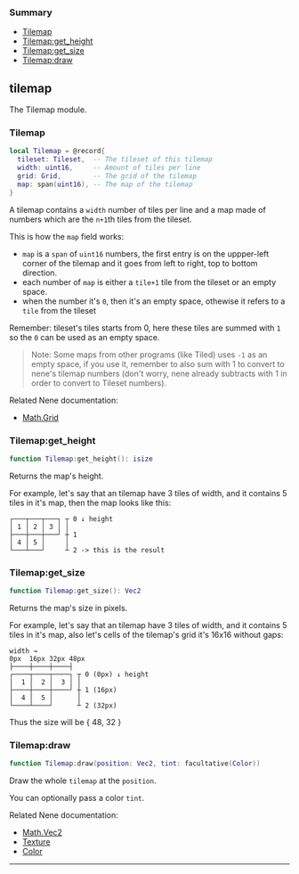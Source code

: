 ### Summary
* [Tilemap](#tilemap)
* [Tilemap:get_height](#tilemapget_height)
* [Tilemap:get_size](#tilemapget_size)
* [Tilemap:draw](#tilemapdraw)

## tilemap

The Tilemap module.

### Tilemap

```lua
local Tilemap = @record{
  tileset: Tileset,  -- The tileset of this tilemap
  width: uint16,     -- Amount of tiles per line
  grid: Grid,        -- The grid of the tilemap
  map: span(uint16), -- The map of the tilemap
}
```

A tilemap contains a `width` number of tiles per line and a map made of numbers which are the `n+1`th tiles from the tileset.

This is how the `map` field works:
* `map` is a `span` of `uint16` numbers, the first entry is on the uppper-left corner of the tilemap and it goes from
left to right, top to bottom direction.
* each number of `map` is either a `tile+1` tile from the tileset or an empty space.
* when the number it's `0`, then it's an empty space, othewise it refers to a `tile` from the tileset

Remember: tileset's tiles starts from 0, here these tiles are summed with `1` so the `0` can be used as an empty space.

> Note: Some maps from other programs (like Tiled) uses `-1` as an empty space, if you use it, remember to also sum with 1 to
convert to nene's tilemap numbers (don't worry, nene already subtracts with 1 in order to convert to Tileset numbers).

Related Nene documentation:
* [Math.Grid](math/grid.md#grid)

### Tilemap:get_height

```lua
function Tilemap:get_height(): isize
```

Returns the map's height.

For example, let's say that an tilemap have 3 tiles of width, and it contains 5 tiles
in it's map, then the map looks like this:

```
┌───┬───┬───┐ ┬ 0 ↓ height
│ 1 │ 2 │ 3 │ │
├───┼───┼───┘ ┼ 1
│ 4 │ 5 │     │
└───┴───┘     ┴ 2 -> this is the result
```

### Tilemap:get_size

```lua
function Tilemap:get_size(): Vec2
```

Returns the map's size in pixels.

For example, let's say that an tilemap have 3 tiles of width, and it contains 5 tiles
in it's map, also let's cells of the tilemap's grid it's 16x16 without gaps:

```
width →
0px  16px 32px 48px
├────┼────┼────┤
┌────┬────┬────┐ ┬ 0 (0px) ↓ height
│  1 │  2 │  3 │ │
├────┼────┼────┘ ┼ 1 (16px)
│  4 │  5 │      │
└────┴────┘      ┴ 2 (32px)
```

Thus the size will be { 48, 32 }

### Tilemap:draw

```lua
function Tilemap:draw(position: Vec2, tint: facultative(Color))
```

Draw the whole `tilemap` at the `position`.

You can optionally pass a color `tint`.

Related Nene documentation:
* [Math.Vec2](math/vec2.md#vec2)
* [Texture](texture.md#texture)
* [Color](color.md#color)

---
